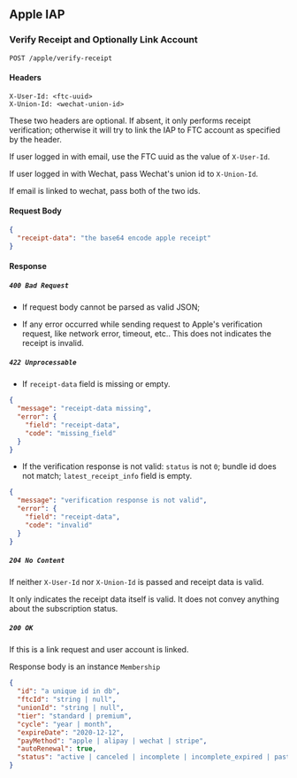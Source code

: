 ## Apple IAP

### Verify Receipt and Optionally Link Account

```
POST /apple/verify-receipt
```

#### Headers

```
X-User-Id: <ftc-uuid>
X-Union-Id: <wechat-union-id>
```

These two headers are optional. If absent, it only performs receipt verification; otherwise it will try to link the IAP to FTC account as specified by the header.

If user logged in with email, use the FTC uuid as the value of `X-User-Id`.

If user logged in with Wechat, pass Wechat's union id to `X-Union-Id`.

If email is linked to wechat, pass both of the two ids.

#### Request Body

```json
{
  "receipt-data": "the base64 encode apple receipt"
}
```

#### Response

##### `400 Bad Request` 

* If request body cannot be parsed as valid JSON;

* If any error occurred while sending request to Apple's verification request, like network error, timeout, etc.. This does not indicates the receipt is invalid.

##### `422 Unprocessable` 

* If `receipt-data` field is missing or empty.

```json
{
  "message": "receipt-data missing",
  "error": {
    "field": "receipt-data",
    "code": "missing_field"
  }
}
```

* If the verification response is not valid: `status` is not `0`; bundle id does not match; `latest_receipt_info` field is empty.

```json
{
  "message": "verification response is not valid",
  "error": {
    "field": "receipt-data",
    "code": "invalid"
  }
}
```

##### `204 No Content`

If neither `X-User-Id` nor `X-Union-Id` is passed and receipt data is valid.

It only indicates the receipt data itself is valid. It does not convey anything about the subscription status.

##### `200 OK`

If this is a link request and user account is linked.

Response body is an instance `Membership`

```json
{
  "id": "a unique id in db",
  "ftcId": "string | null",
  "unionId": "string | null",
  "tier": "standard | premium",
  "cycle": "year | month",
  "expireDate": "2020-12-12",
  "payMethod": "apple | alipay | wechat | stripe",
  "autoRenewal": true,
  "status": "active | canceled | incomplete | incomplete_expired | past_due | trialing | unpaid | null"
}
```